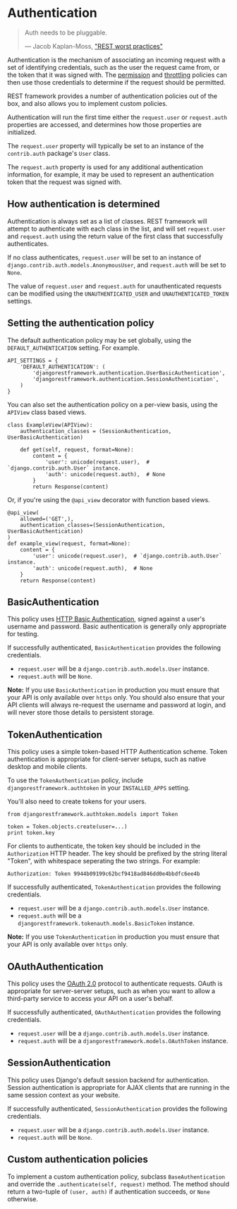 <a class="github" href="authentication.py"></a>

# Authentication

> Auth needs to be pluggable.
>
> &mdash; Jacob Kaplan-Moss, ["REST worst practices"][cite]

Authentication is the mechanism of associating an incoming request with a set of identifying credentials, such as the user the request came from, or the token that it was signed with.  The [permission] and [throttling] policies can then use those credentials to determine if the request should be permitted.

REST framework provides a number of authentication policies out of the box, and also allows you to implement custom policies.

Authentication will run the first time either the `request.user` or `request.auth` properties are accessed, and determines how those properties are initialized.

The `request.user` property will typically be set to an instance of the `contrib.auth` package's `User` class.

The `request.auth` property is used for any additional authentication information, for example, it may be used to represent an authentication token that the request was signed with.

## How authentication is determined

Authentication is always set as a list of classes.  REST framework will attempt to authenticate with each class in the list, and will set `request.user` and `request.auth` using the return value of the first class that successfully authenticates.

If no class authenticates, `request.user` will be set to an instance of `django.contrib.auth.models.AnonymousUser`, and `request.auth` will be set to `None`.

The value of `request.user` and `request.auth` for unauthenticated requests can be modified using the `UNAUTHENTICATED_USER` and `UNAUTHENTICATED_TOKEN` settings.

## Setting the authentication policy

The default authentication policy may be set globally, using the `DEFAULT_AUTHENTICATION` setting.  For example.

    API_SETTINGS = {
        'DEFAULT_AUTHENTICATION': (
            'djangorestframework.authentication.UserBasicAuthentication',
            'djangorestframework.authentication.SessionAuthentication',
        )
    }

You can also set the authentication policy on a per-view basis, using the `APIView` class based views.

    class ExampleView(APIView):
        authentication_classes = (SessionAuthentication, UserBasicAuthentication)

        def get(self, request, format=None):
            content = {
                'user': unicode(request.user),  # `django.contrib.auth.User` instance.
                'auth': unicode(request.auth),  # None
            }
            return Response(content)

Or, if you're using the `@api_view` decorator with function based views.

    @api_view(
        allowed=('GET',),
        authentication_classes=(SessionAuthentication, UserBasicAuthentication)
    )
    def example_view(request, format=None):
        content = {
            'user': unicode(request.user),  # `django.contrib.auth.User` instance.
            'auth': unicode(request.auth),  # None
        }
        return Response(content)

## BasicAuthentication

This policy uses [HTTP Basic Authentication][basicauth], signed against a user's username and password.  Basic authentication is generally only appropriate for testing.

If successfully authenticated, `BasicAuthentication` provides the following credentials.

* `request.user` will be a `django.contrib.auth.models.User` instance.
* `request.auth` will be `None`.

**Note:** If you use `BasicAuthentication` in production you must ensure that your API is only available over `https` only.  You should also ensure that your API clients will always re-request the username and password at login, and will never store those details to persistent storage.

## TokenAuthentication

This policy uses a simple token-based HTTP Authentication scheme.  Token authentication is appropriate for client-server setups, such as native desktop and mobile clients.

To use the `TokenAuthentication` policy, include `djangorestframework.authtoken` in your `INSTALLED_APPS` setting.

You'll also need to create tokens for your users.

    from djangorestframework.authtoken.models import Token

    token = Token.objects.create(user=...)
    print token.key

For clients to authenticate, the token key should be included in the `Authorization` HTTP header.  The key should be prefixed by the string literal "Token", with whitespace seperating the two strings.  For example:

    Authorization: Token 9944b09199c62bcf9418ad846dd0e4bbdfc6ee4b

If successfully authenticated, `TokenAuthentication` provides the following credentials.

* `request.user` will be a `django.contrib.auth.models.User` instance.
* `request.auth` will be a `djangorestframework.tokenauth.models.BasicToken` instance.

**Note:** If you use `TokenAuthentication` in production you must ensure that your API is only available over `https` only.

## OAuthAuthentication

This policy uses the [OAuth 2.0][oauth] protocol to authenticate requests.  OAuth is appropriate for server-server setups, such as when you want to allow a third-party service to access your API on a user's behalf.

If successfully authenticated, `OAuthAuthentication` provides the following credentials.

* `request.user` will be a `django.contrib.auth.models.User` instance.
* `request.auth` will be a `djangorestframework.models.OAuthToken` instance.

## SessionAuthentication

This policy uses Django's default session backend for authentication.  Session authentication is appropriate for AJAX clients that are running in the same session context as your website.

If successfully authenticated, `SessionAuthentication` provides the following credentials.

* `request.user` will be a `django.contrib.auth.models.User` instance.
* `request.auth` will be `None`.

## Custom authentication policies

To implement a custom authentication policy, subclass `BaseAuthentication` and override the `.authenticate(self, request)` method.  The method should return a two-tuple of `(user, auth)` if authentication succeeds, or `None` otherwise.

[cite]: http://jacobian.org/writing/rest-worst-practices/
[basicauth]: http://tools.ietf.org/html/rfc2617
[oauth]: http://oauth.net/2/
[permission]: permissions.md
[throttling]: throttling.md
